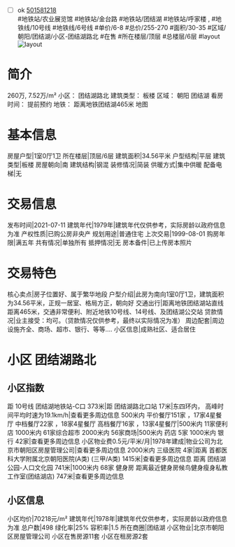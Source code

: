 - [ ] ok [501581218](https://bj.5i5j.com/ershoufang/501581218.html)  
 #地铁站/农业展览馆 #地铁站/金台路 #地铁站/团结湖 #地铁站/呼家楼 ,  #地铁线/10号线 #地铁线/6号线
#单价/6-8 #总价/255-270 #面积/30-35   #区域/朝阳/团结湖/小区-团结湖路北 #在售 #所在楼层/顶层 #总楼层/6层 #layout 
![layout](http://image2a.5i5j.com/bdir/layout/9ecba1e2825e46e0b417fd82bbbfce45.JPG_P5.jpg) 
# 简介 
 260万,  7.52万/m² 
小区： 团结湖路北
建筑类型： 板楼
区域： 朝阳 团结湖
看房时间： 提前预约
地铁： 距离地铁团结湖465米 地图
# 基本信息 
 房屋户型|1室0厅1卫
所在楼层|顶层/6层
建筑面积|34.56平米
户型结构|平层
建筑类型|板楼
房屋朝向|南
建筑结构|钢混
装修情况|简装
供暖方式|集中供暖
配备电梯|无
# 交易信息 
 发布时间|2021-07-11
建筑年代|1979年|建筑年代仅供参考，实际房龄以政府信息为准
产权性质|已购公房非央产
规划用途|普通住宅
上次交易|1999-08-01
购房年限|满五年
共有情况|单独所有
抵押情况|无
房本备件|已上传房本照片
# 交易特色 
 核心卖点|房子位置好、属于繁华地段
户型介绍|此房为南向1室0厅1卫，建筑面积为34.56平米，正规一居室、格局方正，朝向好
交通出行|距离地铁团结湖站直线距离465米，交通非常便利、附近地铁10号线、14号线、及团结湖公交站
贷款情况|业主接受：均可。（贷款情况仅供参考，最终以实际情况为准）
周边配套|周边设施齐全、商场、超市、银行、等等....
小区信息|成熟社区、适合居住
# 小区 团结湖路北
## 小区指数 
 距 10号线 团结湖地铁站-C口 373米|距 团结湖路北口站 17米|东四环内， 高峰时间平均时速为19.1km/h|查看更多周边信息
500米内 平价餐厅151家 ，17家4星餐厅
中档餐厅22家 ，18家4星餐厅
高档餐厅16家 ，13家4星餐厅|500米内 11家便利店
1000米内 61家综合超市
2000米内 56家商场|500米内 药店 5家
1000米内 银行 42家|查看更多周边信息
小区物业费0.5元/平米/月|1978年建成|物业公司为北京市朝阳区房屋管理公司|查看更多周边信息
2000米内 三级医院 4家|距离 首都医科大学附属北京朝阳医院(A类) (三甲/A类) 1415米|查看更多周边信息
距离 团结湖公园-人口文化园 741米|1000米内 68家 健身房
距离最近健身房候鸟健身瘦身私教工作室(团结湖店) 747米|查看更多周边信息
## 小区信息 
 小区均价|70218元/m²
建筑年代|1978年|建筑年代仅供参考，实际房龄以政府信息为准
总户数|498
绿化率|25%
容积率|1.5
所在商圈|团结湖
小区物业|北京市朝阳区房屋管理公司
小区在售房源11套
小区在租房源2套
